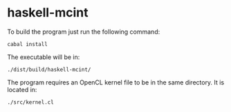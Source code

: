 # haskell-mcint

To build the program just run the following command:

```
cabal install
```

The executable will be in:

```
./dist/build/haskell-mcint/
```

The program requires an OpenCL kernel file to be in the same directory. It is located in:

```
./src/kernel.cl
```
